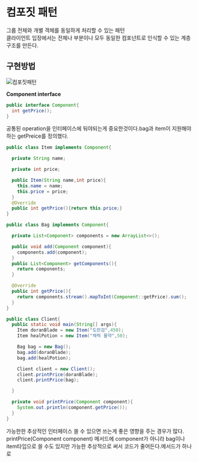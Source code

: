 # 컴포짓 패턴
그룹 전체와 개별 객체를 동일하게 처리할 수 있는 패턴  
클라이언트 입장에서는 전체나 부분이나 모두 동일한 컴포넌트로 인식할 수 있는 계층 구조를 만든다.
## 구현방법
![컴포짓패턴](https://user-images.githubusercontent.com/96284736/219570574-2c6800c2-7720-49ae-9e86-84f17a65988f.PNG)


**Component interface**
```java
public interface Component{
  int getPrice();
}
```
공통된 operation을 인터페이스에 둬야되는게 중요한것이다.bag과 item이 지원해야하는 getPreice를 정의했다.

```java
public class Item implements Component{

  private String name;

  private int price;

  public Item(String name,int price){
    this.name = name;
    this.price = price;
  }
  @Override
  public int getPrice(){return this.price;}
}
```

```java
public class Bag implements Component{

  private List<Component> components = new ArrayList<>();

  public void add(Component component){
    components.add(component);
  }
  public List<Component> getComponents(){
    return components;
  }

  @Override
  public int getPrice(){
    return components.stream().mapToInt(Component::getPrice).sum();
  }
}
```

```java
public class Client{
  public static void main(String[] args){
    Item doranBlade = new Item("도란검",450);
    Item healPotion = new Item("체력 물약",50);

    Bag bag = new Bag();
    bag.add(doranBlade);
    bag.add(healPotion);

    Client client = new Client();
    client.printPrice(doranBlade);
    client.printPrice(bag);

  }

  private void printPrice(Component component){
    System.out.println(component.getPrice());
  }
}
```
가능한한 추상적인 인터페이스 쓸 수 있으면 쓰는게 좋은 영향을 주는 경우가 많다. printPrice(Component component) 메서드에 component가 아니라 bag이나 item타입으로 쓸 수도 있지만 가능한 추상적으로 써서 코드가 줄어든다.메서드가 하나로
